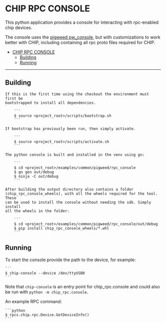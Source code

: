 # CHIP RPC CONSOLE

This python application provides a console for interacting with rpc-enabled chip
devices.

The console uses the [pigweed pw_console](https://pigweed.dev/pw_console/), but
with customizations to work better with CHIP, including containing all rpc proto
files required for CHIP.

-   [CHIP RPC CONSOLE](#chip-rpc-console)
    -   [Building](#building)
    -   [Running](#running)

---

## Building

    If this is the first time using the checkout the environment must first be
    bootstrapped to install all dependencies.

        ```
        $ source <project_root>/scripts/bootstrap.sh
        ```

    If bootstrap has previously been run, then simply activate.

        ```
        $ source <project_root>/scripts/activate.sh
        ```

    The python console is built and installed in the venv using gn:

        ```
        $ cd <project_root>/examples/common/pigweed/rpc_console
        $ gn gen out/debug
        $ ninja -C out/debug
        ```

    After building the output directory also contains a folder
    (chip_rpc_console_wheels), with all the wheels required for the tool. These
    can be used to install the console without needing the sdk. Simply install
    all the wheels in the folder:

        ```
        $ cd <project_root>/examples/common/pigweed/rpc_console/out/debug
        $ pip install chip_rpc_console_wheels/*.whl
        ```

## Running

To start the console provide the path to the device, for example:

    ```
    $ chip-console --device /dev/ttyUSB0
    ```

Note that `chip-console` is an entry point for chip_rpc.console and could also
be run with `python -m chip_rpc.console`.

An example RPC command:

    ```python
    $ rpcs.chip.rpc.Device.GetDeviceInfo()
    ```
